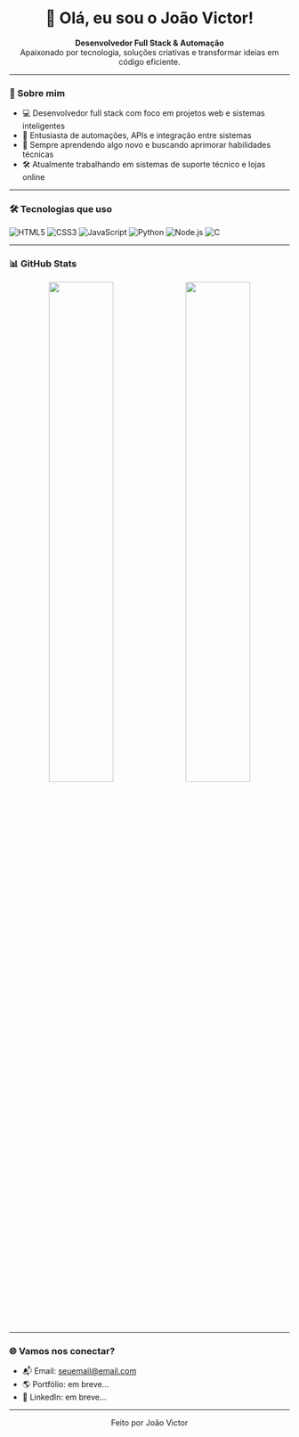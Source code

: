 <h1 align="center">👋 Olá, eu sou o João Victor!</h1>

<p align="center">
  <strong>Desenvolvedor Full Stack & Automação</strong><br>
  Apaixonado por tecnologia, soluções criativas e transformar ideias em código eficiente.
</p>

---

### 🧠 Sobre mim

- 💻 Desenvolvedor full stack com foco em projetos web e sistemas inteligentes  
- 🤖 Entusiasta de automações, APIs e integração entre sistemas  
- 🚀 Sempre aprendendo algo novo e buscando aprimorar habilidades técnicas  
- 🛠️ Atualmente trabalhando em sistemas de suporte técnico e lojas online   

---

### 🛠️ Tecnologias que uso

![HTML5](https://img.shields.io/badge/-HTML5-E34F26?style=for-the-badge&logo=html5&logoColor=white)
![CSS3](https://img.shields.io/badge/-CSS3-1572B6?style=for-the-badge&logo=css3)
![JavaScript](https://img.shields.io/badge/-JavaScript-F7DF1E?style=for-the-badge&logo=javascript&logoColor=black)
![Python](https://img.shields.io/badge/-Python-3776AB?style=for-the-badge&logo=python&logoColor=white)
![Node.js](https://img.shields.io/badge/-Node.js-339933?style=for-the-badge&logo=node.js&logoColor=white)
![C](https://img.shields.io/badge/-C-00599C?style=for-the-badge&logo=c&logoColor=white)

---

### 📊 GitHub Stats

<p align="center">
  <img src="https://github-readme-stats.vercel.app/api?username=joaovictor&show_icons=true&theme=radical" width="48%">
  <img src="https://github-readme-stats.vercel.app/api/top-langs/?username=joaovictor&layout=compact&theme=radical" width="48%">
</p>

---

### 🌐 Vamos nos conectar?

- 📬 Email: [seuemail@email.com](mailto:seuemail@email.com)
- 🌎 Portfólio: em breve...
- 💼 LinkedIn: em breve...

---

<p align="center">Feito por João Victor</p>
